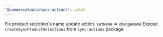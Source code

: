 ```yaml
---
'@commercetools/sync-actions': patch
---
```


Fix product selection's name update action. `setName` => `changeName`
Expose `createSyncProductSelections` from `sync-actions` package
